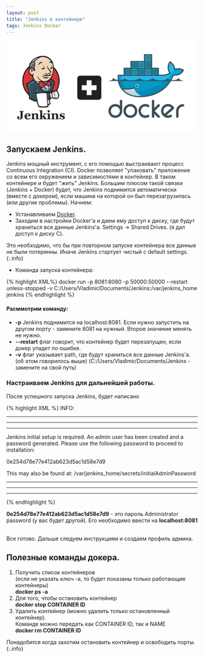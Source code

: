 ```yaml
---
layout: post
title: "Jenkins в контейнере"
tags: Jenkins Docker
---
```

![My Image](assets\images\jenkins.png)
## Запускаем Jenkins.
Jenkins мощный инструмент, с его помощью выстраивают процесс Continuous Integration (CI).
Docker позволяет "упаковать" приложение со всем его окружением и зависимостями в контейнер.
В таком контейнере и будет "жить" Jenkins. Большим плюсом такой связки (Jenkins + Docker) будет, что Jenkins поднимится автоматически (вместе с докером), если машина на которой он был перезагрузилась (или другие проблемы). Начнем:
<!--more-->
- Устанавливаем [Docker][Docker].
- Заходим в настройки Docker'а и даем ему доступ к диску, где будут храниться все данные Jenkins'а.
Settings -> Shared Drives. (я дал доступ к диску С).

Это необходимо, что бы при повторном запуске контейнера все данные не были потерянны. Иначе Jenkins стартует чистый с default settings.
{:.info}

- Команда запуска контейнера:

{% highlight XML%}
 docker run -p 8081:8080 -p 50000:50000 --restart unless-stopped  -v C:/Users/Vladimir/Documents/Jenkins:/var/jenkins_home jenkins
{% endhighlight %}
#### Расммотрим команду:
- __-p__ Jenkins поднимится на localhost:8081. Если нужно запустить на другом порту - замените 8081 на нужный. Второе значение менять не нужно.
- __--restart__ флаг говорит, что контейнер будет перезапущен, если докер упадет по ошибке.
- __-v__  флаг указывает path, где будут храниться все данные Jenkins'а. (об этом говорилось выше) (C:/Users/Vladimir/Documents/Jenkins - замените на свой путь)

### Настраиваем Jenkins для дальнейшей работы.
После успешного запуска Jenkins, будет написано

{% highlight XML %}
INFO:

*************************************************************
*************************************************************
*************************************************************

Jenkins initial setup is required. An admin user has been created and a password generated.
Please use the following password to proceed to installation:

0e254d78e77e412ab623d5ac1d58e7d9

This may also be found at: /var/jenkins_home/secrets/initialAdminPassword

*************************************************************
*************************************************************
*************************************************************
{% endhighlight %}

__0e254d78e77e412ab623d5ac1d58e7d9__ - это пароль Administrator password (у вас будет другой). Его необходимо ввести на __localhost:8081__

<br>Все готово. Дальше следуем инструкциям и создаем профиль админа.

## Полезные команды докера.
1.  Получить список контейнеров
 <br>(если не указать ключ -a, то будет показаны только работающие контейнеры)
<br>__docker ps -a__
2.  Для того, чтобы остановить контейнер
 <br>__docker stop CONTAINER ID__
3.  Удалить контейнер (можно удалить только остановленный контейнер).
  <br>Команде можно передать как CONTAINER ID, так и NAME
 <br>__docker rm CONTAINER ID__

Понадобится когда захотим остановить контейнер и освободить порты.
{:.info}


[Docker]:https://www.docker.com/ "Docker"
